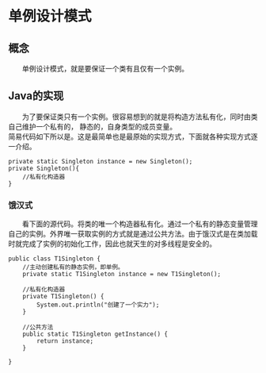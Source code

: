 # 单例设计模式

## 概念
&emsp;&emsp;单例设计模式，就是要保证一个类有且仅有一个实例。

## Java的实现
&emsp;&emsp;为了要保证类只有一个实例。很容易想到的就是将构造方法私有化，同时由类自己维护一个私有的， 静态的，自身类型的成员变量。  
简易代码如下所以是。这是最简单也是最原始的实现方式，下面就各种实现方式逐一介绍。
```
private static Singleton instance = new Singleton();
private Singleton(){
	//私有化构造器
}
```
### 饿汉式
&emsp;&emsp;看下面的源代码。将类的唯一个构造器私有化。通过一个私有的静态变量管理自己的实例。外界唯一获取实例的方式就是通过公共方法。由于饿汉式是在类加载时就完成了实例的初始化工作，因此也就天生的对多线程是安全的。
```
public class T1Singleton {
	//主动创建私有的静态实例，即单例。
    private static T1Singleton instance = new T1Singleton();
    
    //私有化构造器
    private T1Singleton() {
        System.out.println("创建了一个实力");
    }
    
    //公共方法
    public static T1Singleton getInstance() {
        return instance;
    }

}
```